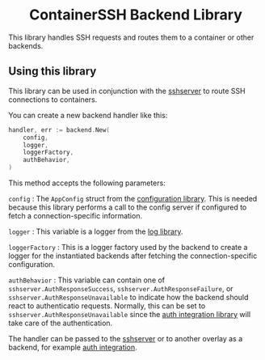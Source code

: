 <!--suppress HtmlDeprecatedAttribute -->
<h1 align="center">ContainerSSH Backend Library</h1>

This library handles SSH requests and routes them to a container or other backends.

## Using this library

This library can be used in conjunction with the [sshserver](https://github.com/containerssh/sshserver) to route SSH connections to containers.

You can create a new backend handler like this:

```go
handler, err := backend.New(
    config,
    logger,
    loggerFactory,
    authBehavior,
)
```

This method accepts the following parameters:

`config`
: The `AppConfig` struct from the [configuration library](https://github.com/containerssh/configuration). This is needed because this library performs a call to the config server if configured to fetch a connection-specific information.

`logger`
: This variable is a logger from the [log library](https://github.com/containerssh/containerssh/log).

`loggerFactory`
: This is a logger factory used by the backend to create a logger for the instantiated backends after fetching the connection-specific configuration.

`authBehavior`
: This variable can contain one of `sshserver.AuthResponseSuccess`, `sshserver.AuthResponseFailure`, or `sshserver.AuthResponseUnavailable` to indicate how the backend should react to authenticatio requests. Normally, this can be set to `sshserver.AuthResponseUnavailable` since the [auth integration library](https://github.com/containerssh/authintegration) will take care of the authentication.

The handler can be passed to the [sshserver](https://github.com/containerssh/sshserver) or to another overlay as a backend, for example [auth integration](https://github.com/containerssh/authintegration).

